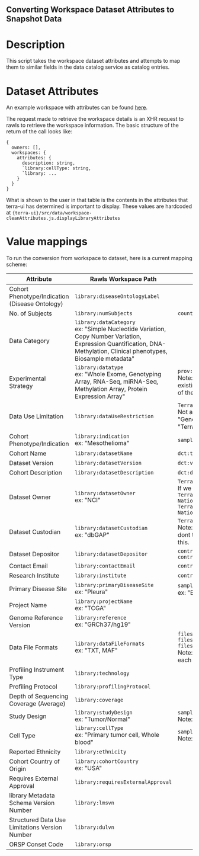 ## Converting Workspace Dataset Attributes to Snapshot Data

# Description
This script takes the workspace dataset attributes and attempts to map them to similar fields in the data catalog service as catalog entries.

# Dataset Attributes
An example workspace with attributes can be found [here](src/data/workspace-cleanAttributes.js.displayLibraryAttributes).

The request made to retrieve the workspace details is an XHR request to rawls to retrieve the workspace information. The basic structure of the return of the call looks like:

```
{
  owners: [],
  workspaces: {
    attributes: {
      description: string,
      `library:cellType: string,
      `library: ...
    }
  }
}
```

What is shown to the user in that table is the contents in the attributes that terra-ui has determined is important to display. These values are hardcoded at 
`{terra-ui}/src/data/workspace-cleanAttributes.js.displayLibraryAttributes`

# Value mappings
To run the conversion from workspace to dataset, here is a current mapping scheme:

| Attribute | Rawls Workspace Path | Data Catalog Snapshot Path |
| --------- | -------------------- | -------------------------- |
| Cohort Phenotype/Indication (Disease Ontology)  | `library:diseaseOntologyLabel` |  |
| No. of Subjects | `library:numSubjects` | `counts.donors` |
| Data Category | `library:dataCategory`<br>ex: "Simple Nucleotide Variation, Copy Number Variation, Expression Quantification, DNA-Methylation, Clinical phenotypes, Biosample metadata" |  |
| Experimental Strategy | `library:datatype`<br>ex: "Whole Exome, Genotyping Array, RNA-Seq, miRNA-Seq, Methylation Array, Protein Expression Array" | `prov:wasGeneratedBy.3.TerraCore:hasAssayCategory`<br>Note: RNA-Seq would be found in this field in existing data catalog entries, but I don't know if all of these values would also fit in the same one. |
| Data Use Limitation | `library:dataUseRestriction` | `TerraDCAT_ap:hasDataUsePermission.0`<br>Not a perfect mapping, we will need to normalize "General Research Use" to "TerraCore:NoRestriction" |
| Cohort Phenotype/Indication | `library:indication`<br>ex: "Mesothelioma" | `samples.disease.0` |
| Cohort Name | `library:datasetName` | `dct:title` |
| Dataset Version | `library:datasetVersion` | `dct:version` |
| Cohort Description | `library:datasetDescription` | `dct:description` |
| Dataset Owner | `library:datasetOwner`<br>ex: "NCI" | `TerraDCAT_ap:hasDataCollection.0.dct:identifier`<br>If we have enough information, we can also build:<br> `TerraDCAT_AP:hasDataCollection.0.dct:publisher: National Cancer Institute`<br>`TerraDCAT_AP:hasDataCollection.0.dct:title: National Cancer Institute` |
| Dataset Custodian | `library:datasetCustodian`<br>ex: "dbGAP" | `TerraDCAT_ap:hasDataCollection.0.dct:identifier`<br>Note: This conflicts with "Dataset Owner", but I dont think we have another option for where to put this. |
| Dataset Depositor | `library:datasetDepositor` | `contributors.0.contactName`<br>`contributors.0.correspondingContributor = true` |
| Contact Email | `library:contactEmail` | `contributors.0.email` |
| Research Institute | `library:institute` | `contributors.0.institution` |
| Primary Disease Site | `library:primaryDiseaseSite`<br>ex: "Pleura" | `samples.disease.0`?<br>ex: "Brain Cancer" |
| Project Name | `library:projectName`<br>ex: "TCGA" |  |
| Genome Reference Version | `library:reference`<br>ex: "GRCh37/hg19" |  |
| Data File Formats | `library:dataFileFormats`<br>ex: "TXT, MAF" | `files.0.dcat:mediaType`<br>`files.0.count = 0`<br>`files.0.byteSize = 0`<br>Note: No way of knowing how many files match each file format |
| Profiling Instrument Type | `library:technology` |  |
| Profiling Protocol | `library:profilingProtocol` |  |
| Depth of Sequencing Coverage (Average) | `library:coverage` |  |
| Study Design | `library:studyDesign`<br>ex: "Tumor/Normal" | `samples.disease.0`<br>Note: concat value with "Primary Disease Site"? |
| Cell Type | `library:cellType`<br>ex: "Primary tumor cell, Whole blood" | `samples.disease.0`<br>Note: concat value with "Primary Disease Site"? |
| Reported Ethnicity | `library:ethnicity` |  |
| Cohort Country of Origin | `library:cohortCountry`<br>ex: "USA" |  |
| Requires External Approval | `library:requiresExternalApproval` |  |
| library Metadata Schema Version Number | `library:lmsvn` |  |
| Structured Data Use Limitations Version Number | `library:dulvn` |  |
| ORSP Conset Code | `library:orsp` |  |
